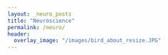 ```yaml
---
layout: _neuro_posts
title: "Neuroscience"
permalink: /neuro/
header:
  overlay_image: "/images/bird_about_resize.JPG"
---
```

